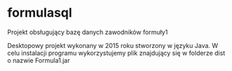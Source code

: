 # formulasql
Projekt obsługujący bazę danych zawodników formuły1

Desktopowy projekt wykonany w 2015 roku stworzony w języku Java.
W celu instalacji programu wykorzystujemy plik znajdujący się w folderze dist o nazwie Formula1.jar
